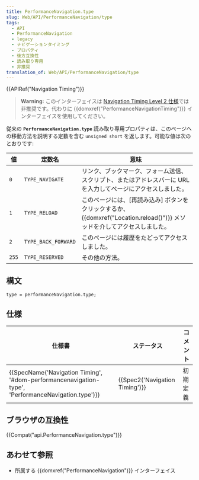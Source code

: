 ```yaml
---
title: PerformanceNavigation.type
slug: Web/API/PerformanceNavigation/type
tags:
  - API
  - PerformanceNavigation
  - legacy
  - ナビゲーションタイミング
  - プロパティ
  - 後方互換性
  - 読み取り専用
  - 非推奨
translation_of: Web/API/PerformanceNavigation/type
---
```

{{APIRef("Navigation Timing")}}

> **Warning:** このインターフェイスは [Navigation Timing Level 2 仕様](https://w3c.github.io/navigation-timing/#obsolete)では非推奨です。代わりに {{domxref("PerformanceNavigationTiming")}} インターフェイスを使用してください。

従来の **`PerformanceNavigation.type`** 読み取り専用プロパティは、このページへの移動方法を説明する定数を含む `unsigned short` を返します。可能な値は次のとおりです:

| 値    | 定数名              | 意味                                                                                                                                 |
| ----- | ------------------- | ------------------------------------------------------------------------------------------------------------------------------------ |
| `0`   | `TYPE_NAVIGATE`     | リンク、ブックマーク、フォーム送信、スクリプト、またはアドレスバーに URL を入力してページにアクセスしました。                        |
| `1`   | `TYPE_RELOAD`       | このページには、[再読み込み] ボタンをクリックするか、{{domxref("Location.reload()")}} メソッドを介してアクセスしました。 |
| `2`   | `TYPE_BACK_FORWARD` | このページには履歴をたどってアクセスしました。                                                                                       |
| `255` | `TYPE_RESERVED`     | その他の方法。                                                                                                                       |

## 構文

    type = performanceNavigation.type;

## 仕様

| 仕様書                                                                                                                               | ステータス                               | コメント |
| ------------------------------------------------------------------------------------------------------------------------------------ | ---------------------------------------- | -------- |
| {{SpecName('Navigation Timing', '#dom-performancenavigation-type', 'PerformanceNavigation.type')}} | {{Spec2('Navigation Timing')}} | 初期定義 |

## ブラウザの互換性

{{Compat("api.PerformanceNavigation.type")}}

## あわせて参照

- 所属する {{domxref("PerformanceNavigation")}} インターフェイス

